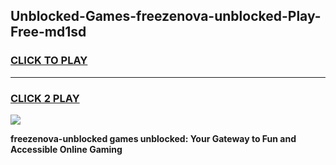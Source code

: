 
## Unblocked-Games-freezenova-unblocked-Play-Free-md1sd
<h3>
<a href="https://premium76.site?title=freezenova-unblocked&ref=12A">CLICK TO PLAY</a></h3>
<hr>

<h3>
<a href="https://premium76.site?title=freezenova-unblocked&ref=12A">CLICK 2 PLAY</a>
  
</h3>

<a href="https://premium76.site?title=freezenova-unblocked&ref=12A"><img src="https://clearcache.store/games.png"></a>


**freezenova-unblocked games unblocked: Your Gateway to Fun and Accessible Online Gaming**
